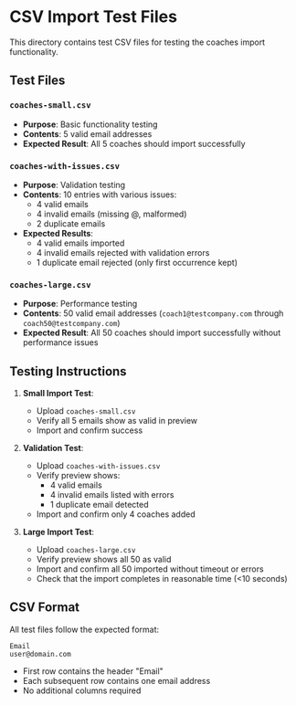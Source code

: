 # CSV Import Test Files

This directory contains test CSV files for testing the coaches import functionality.

## Test Files

### `coaches-small.csv`
- **Purpose**: Basic functionality testing
- **Contents**: 5 valid email addresses
- **Expected Result**: All 5 coaches should import successfully

### `coaches-with-issues.csv`  
- **Purpose**: Validation testing
- **Contents**: 10 entries with various issues:
  - 4 valid emails
  - 4 invalid emails (missing @, malformed)
  - 2 duplicate emails
- **Expected Results**:
  - 4 valid emails imported
  - 4 invalid emails rejected with validation errors
  - 1 duplicate email rejected (only first occurrence kept)

### `coaches-large.csv`
- **Purpose**: Performance testing
- **Contents**: 50 valid email addresses (`coach1@testcompany.com` through `coach50@testcompany.com`)
- **Expected Result**: All 50 coaches should import successfully without performance issues

## Testing Instructions

1. **Small Import Test**:
   - Upload `coaches-small.csv`
   - Verify all 5 emails show as valid in preview
   - Import and confirm success

2. **Validation Test**:
   - Upload `coaches-with-issues.csv`
   - Verify preview shows:
     - 4 valid emails
     - 4 invalid emails listed with errors
     - 1 duplicate email detected
   - Import and confirm only 4 coaches added

3. **Large Import Test**:
   - Upload `coaches-large.csv`
   - Verify preview shows all 50 as valid
   - Import and confirm all 50 imported without timeout or errors
   - Check that the import completes in reasonable time (<10 seconds)

## CSV Format

All test files follow the expected format:
```csv
Email
user@domain.com
```

- First row contains the header "Email"
- Each subsequent row contains one email address
- No additional columns required